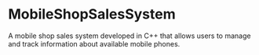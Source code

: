 # MobileShopSalesSystem
A mobile shop sales system developed in C++ that allows users to manage and track information about available mobile phones.
